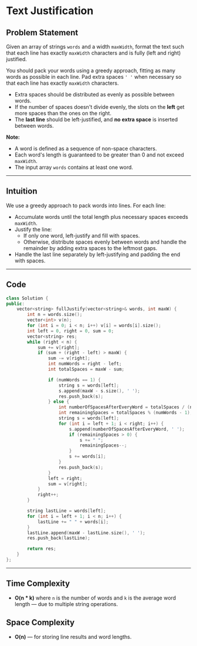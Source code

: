# Text Justification

## Problem Statement

Given an array of strings `words` and a width `maxWidth`, format the text such that each line has exactly `maxWidth` characters and is fully (left and right) justified.

You should pack your words using a greedy approach, fitting as many words as possible in each line. Pad extra spaces `' '` when necessary so that each line has exactly `maxWidth` characters.

- Extra spaces should be distributed as evenly as possible between words.
- If the number of spaces doesn't divide evenly, the slots on the **left** get more spaces than the ones on the right.
- The **last line** should be left-justified, and **no extra space** is inserted between words.

**Note:**
- A word is defined as a sequence of non-space characters.
- Each word's length is guaranteed to be greater than 0 and not exceed `maxWidth`.
- The input array `words` contains at least one word.

---

## Intuition

We use a greedy approach to pack words into lines. For each line:
- Accumulate words until the total length plus necessary spaces exceeds `maxWidth`.
- Justify the line:
  - If only one word, left-justify and fill with spaces.
  - Otherwise, distribute spaces evenly between words and handle the remainder by adding extra spaces to the leftmost gaps.
- Handle the last line separately by left-justifying and padding the end with spaces.

---

## Code

```cpp
class Solution {
public:
    vector<string> fullJustify(vector<string>& words, int maxW) {
        int n = words.size();
        vector<int> v(n);
        for (int i = 0; i < n; i++) v[i] = words[i].size();
        int left = 0, right = 0, sum = 0;
        vector<string> res;
        while (right < n) {
            sum += v[right];
            if (sum + (right - left) > maxW) {
                sum -= v[right];
                int numWords = right - left;
                int totalSpaces = maxW - sum;

                if (numWords == 1) {
                    string s = words[left];
                    s.append(maxW - s.size(), ' ');
                    res.push_back(s);
                } else {
                    int numberOfSpacesAfterEveryWord = totalSpaces / (numWords - 1);
                    int remainingSpaces = totalSpaces % (numWords - 1);
                    string s = words[left];
                    for (int i = left + 1; i < right; i++) {
                        s.append(numberOfSpacesAfterEveryWord, ' ');
                        if (remainingSpaces > 0) {
                            s += " ";
                            remainingSpaces--;
                        }
                        s += words[i];
                    }
                    res.push_back(s);
                }
                left = right;
                sum = v[right];
            }
            right++;
        }

        string lastLine = words[left];
        for (int i = left + 1; i < n; i++) {
            lastLine += " " + words[i];
        }
        lastLine.append(maxW - lastLine.size(), ' ');
        res.push_back(lastLine);

        return res;
    }
};
```

---

## Time Complexity

- **O(n * k)** where `n` is the number of words and `k` is the average word length — due to multiple string operations.

## Space Complexity

- **O(n)** — for storing line results and word lengths.

